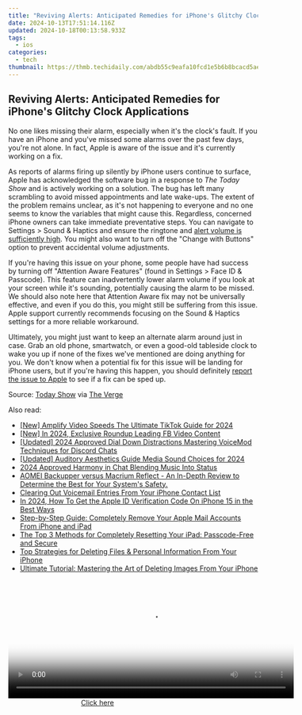 ```yaml
---
title: "Reviving Alerts: Anticipated Remedies for iPhone's Glitchy Clock Applications"
date: 2024-10-13T17:51:14.116Z
updated: 2024-10-18T00:13:58.933Z
tags:
  - ios
categories:
  - tech
thumbnail: https://thmb.techidaily.com/abdb55c9eafa10fcd1e5b6b8bcacd5ae781a152c864bc8cb8ab3789e791e916f.jpg
---
```


## Reviving Alerts: Anticipated Remedies for iPhone's Glitchy Clock Applications

No one likes missing their alarm, especially when it's the clock's fault. If you have an iPhone and you've missed some alarms over the past few days, you're not alone. In fact, Apple is aware of the issue and it's currently working on a fix.

 As reports of alarms firing up silently by iPhone users continue to surface, Apple has acknowledged the software bug in a response to _The Today Show_ and is actively working on a solution. The bug has left many scrambling to avoid missed appointments and late wake-ups. The extent of the problem remains unclear, as it's not happening to everyone and no one seems to know the variables that might cause this. Regardless, concerned iPhone owners can take immediate preventative steps. You can navigate to Settings > Sound & Haptics and ensure the ringtone and [alert volume is sufficiently high](https://youtube-webster.techidaily.com/n-2024-harnessing-the-power-of-color-difference-keying-methods/). You might also want to turn off the "Change with Buttons" option to prevent accidental volume adjustments.

 If you're having this issue on your phone, some people have had success by turning off "Attention Aware Features" (found in Settings > Face ID & Passcode). This feature can inadvertently lower alarm volume if you look at your screen while it's sounding, potentially causing the alarm to be missed. We should also note here that Attention Aware fix may not be universally effective, and even if you do this, you might still be suffering from this issue. Apple support currently recommends focusing on the Sound & Haptics settings for a more reliable workaround.

 Ultimately, you might just want to keep an alternate alarm around just in case. Grab an old phone, smartwatch, or even a good-old tableside clock to wake you up if none of the fixes we've mentioned are doing anything for you. We don't know when a potential fix for this issue will be landing for iPhone users, but if you're having this happen, you should definitely [report the issue to Apple](https://www.apple.com/feedback/iphone/) to see if a fix can be sped up.

 Source: [Today Show](https://www.today.com/video/how-to-make-sure-your-iphone-s-alarm-goes-off-in-the-morning-209952837765) via [The Verge](https://www.theverge.com/2024/4/30/24145296/apple-iphone-alarm-sounds-broken-ios-bug-fix-coming)

<ins class="adsbygoogle"
     style="display:block"
     data-ad-format="autorelaxed"
     data-ad-client="ca-pub-7571918770474297"
     data-ad-slot="1223367746"></ins>

<ins class="adsbygoogle"
     style="display:block"
     data-ad-client="ca-pub-7571918770474297"
     data-ad-slot="8358498916"
     data-ad-format="auto"
     data-full-width-responsive="true"></ins>

<span class="atpl-alsoreadstyle">Also read:</span>
<div><ul>
<li><a href="https://tiktok-video-recordings.techidaily.com/new-amplify-video-speeds-the-ultimate-tiktok-guide-for-2024/"><u>[New] Amplify Video Speeds The Ultimate TikTok Guide for 2024</u></a></li>
<li><a href="https://facebook-video-content.techidaily.com/new-in-2024-exclusive-roundup-leading-fb-video-content/"><u>[New] In 2024, Exclusive Roundup Leading FB Video Content</u></a></li>
<li><a href="https://discord-videos.techidaily.com/updated-2024-approved-dial-down-distractions-mastering-voicemod-techniques-for-discord-chats/"><u>[Updated] 2024 Approved Dial Down Distractions Mastering VoiceMod Techniques for Discord Chats</u></a></li>
<li><a href="https://fox-http.techidaily.com/updated-auditory-aesthetics-guide-media-sound-choices-for-2024/"><u>[Updated] Auditory Aesthetics Guide Media Sound Choices for 2024</u></a></li>
<li><a href="https://some-techniques.techidaily.com/2024-approved-harmony-in-chat-blending-music-into-status/"><u>2024 Approved Harmony in Chat Blending Music Into Status</u></a></li>
<li><a href="https://win-tutorials.techidaily.com/aomei-backupper-versus-macrium-reflect-an-in-depth-review-to-determine-the-best-for-your-systems-safety/"><u>AOMEI Backupper versus Macrium Reflect - An In-Depth Review to Determine the Best for Your System's Safety.</u></a></li>
<li><a href="https://os-tips.techidaily.com/clearing-out-voicemail-entries-from-your-iphone-contact-list/"><u>Clearing Out Voicemail Entries From Your iPhone Contact List</u></a></li>
<li><a href="https://apple-account.techidaily.com/in-2024-how-to-get-the-apple-id-verification-code-on-iphone-15-in-the-best-ways-by-drfone-ios/"><u>In 2024, How To Get the Apple ID Verification Code On iPhone 15 in the Best Ways</u></a></li>
<li><a href="https://os-tips.techidaily.com/step-by-step-guide-completely-remove-your-apple-mail-accounts-from-iphone-and-ipad/"><u>Step-by-Step Guide: Completely Remove Your Apple Mail Accounts From iPhone and iPad</u></a></li>
<li><a href="https://os-tips.techidaily.com/the-top-3-methods-for-completely-resetting-your-ipad-passcode-free-and-secure/"><u>The Top 3 Methods for Completely Resetting Your iPad: Passcode-Free and Secure</u></a></li>
<li><a href="https://os-tips.techidaily.com/top-strategies-for-deleting-files-and-personal-information-from-your-iphone/"><u>Top Strategies for Deleting Files & Personal Information From Your iPhone</u></a></li>
<li><a href="https://os-tips.techidaily.com/ultimate-tutorial-mastering-the-art-of-deleting-images-from-your-iphone/"><u>Ultimate Tutorial: Mastering the Art of Deleting Images From Your iPhone</u></a></li>
</ul></div>

<!-- affiliate ads begin -->
<span id="1983473">
					<video width="576" height="240" style="cursor:pointer"
           poster="//a.impactradius-go.com/display-clicktoplayimage/1983473.png"
           onclick="if(!this.playClicked){this.play();this.setAttribute('controls',true);this.playClicked=true;}">
	   <source src="//a.impactradius-go.com/display-ad/22993-1983473">
	   <img src="//a.impactradius-go.com/display-clicktoplayimage/1983473.png" style="border: none; height: 100%; width: 100%; object-fit: contain">
	</video>
	<div style="width:360px;text-align:center"><a href="javascript:window.open(decodeURIComponent('https%3A%2F%2Fhomestyler.sjv.io%2Fc%2F5597632%2F1983473%2F22993'), '_blank');void(0);">Click here</a></div>
</span>
<img height="0" width="0" src="https://imp.pxf.io/i/5597632/1983473/22993" style="position:absolute;visibility:hidden;" border="0" />
<!-- affiliate ads end -->

